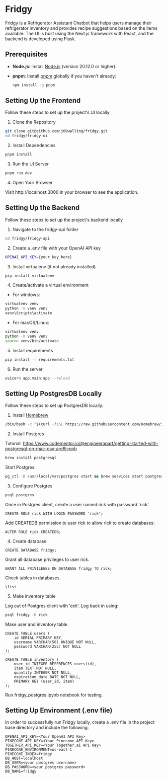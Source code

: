 # Fridgy

Fridgy is a Refrigerator Assistant Chatbot that helps users manage their refrigerator inventory and provides recipe suggestions based on the items available. The UI is built using the Next.js framework with React, and the backend is developed using Flask.

## Prerequisites

- **Node.js**: Install [Node.js](https://nodejs.org/) (version 20.12.0 or higher).
- **pnpm**: Install [pnpm](https://pnpm.io/) globally if you haven't already:

  ```bash
  npm install -g pnpm
  ```

## Setting Up the Frontend

Follow these steps to set up the project's UI locally

1. Clone the Repository

```bash
git clone git@github.com:j00walling/fridgy.git
cd fridgy/fridgy-ui
```

2. Install Dependencies

```bash
pnpm install
```

3. Run the UI Server

```bash
pnpm run dev
```

4. Open Your Browser

Visit http://localhost:3000 in your browser to see the application.


## Setting Up the Backend

Follow these steps to set up the project's backend locally

1. Navigate to the fridgy-api folder

```bash
cd fridgy/fridgy-api
```

2. Create a .env file with your OpenAI API key

```bash
OPENAI_API_KEY={your_key_here}
```

3. Install virtualenv (if not already installed)

```bash
pip install virtualenv
```

4. Create/activate a virtual environment

- For windows:

```bash
virtualenv venv
python -m venv venv
venv\Scripts\activate
```

- For macOS/Linux:

```bash
virtualenv venv
python -m venv venv
source venv/bin/activate
```

5. Install requirements

```bash
pip install -r requirements.txt
```

6. Run the server

```bash
uvicorn app.main:app --reload
```

## Setting Up PostgresDB Locally

Follow these steps to set up PostgresDB locally.

1. Install [Homebrew](https://brew.sh/) 
```bash
/bin/bash -c "$(curl -fsSL https://raw.githubusercontent.com/Homebrew/install/HEAD/install.sh)"
```

2. Install Postgres

Tutorial: https://www.codementor.io/@engineerapart/getting-started-with-postgresql-on-mac-osx-are8jcopb

```bash
brew install postgresql
```

Start Postgres.

```bash
pg_ctl -D /usr/local/var/postgres start && brew services start postgresql
```

3. Configure Postgres
```bash
psql postgres
```

Once in Postgres client, create a user named rick with password 'rick'.

```postgres
CREATE ROLE rick WITH LOGIN PASSWORD 'rick';
```

Add CREATEDB permission to user rick to allow rick to create databases:

```postgres
ALTER ROLE rick CREATEDB;
```

4. Create database
```postgres
CREATE DATABASE fridgy;
```

Grant all database privileges to user rick. 
```postgres
GRANT ALL PRIVILEGES ON DATABASE fridgy TO rick;
```

Check tables in databases.
```postgres
\list
```

5. Make inventory table

Log out of Postgres client with 'exit'. Log back in using:
```bash
psql fridgy -U rick
```

Make user and inventory table.
```postgres
CREATE TABLE users (
    id SERIAL PRIMARY KEY,
    username VARCHAR(50) UNIQUE NOT NULL,
    password VARCHAR(255) NOT NULL
);
```

```postgres
CREATE TABLE inventory (
    user_id INTEGER REFERENCES users(id),
    item TEXT NOT NULL,
    quantity INTEGER NOT NULL,
    expiration_date DATE NOT NULL,
    PRIMARY KEY (user_id, item)
);
```

Run fridgy_postgres.ipynb notebook for testing.

## Setting Up Environment (.env file)
In order to successfully run Fridgy locally, create a .env file in the project base directory and include the following:
```
OPENAI_API_KEY=<Your OpenAI API Key>
PINECONE_API_KEY=<Your Pinecone API Key>
TOGETHER_API_KEY=<Your Together.ai API Key>
PINECONE_ENVIRONMENT=us-east-1
PINECONE_INDEX=fridgy
DB_HOST=localhost
DB_USER=<your postgres username>
DB_PASSWORD=<your postgres password>
DB_NAME=fridgy
```
